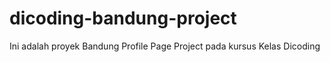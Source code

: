 # dicoding-bandung-project
Ini adalah proyek Bandung Profile Page Project pada kursus Kelas Dicoding
